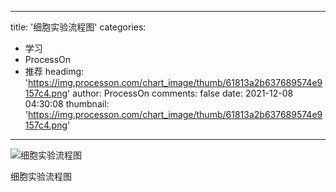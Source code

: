 
---
title: '细胞实验流程图'
categories: 
 - 学习
 - ProcessOn
 - 推荐
headimg: 'https://img.processon.com/chart_image/thumb/61813a2b637689574e9157c4.png'
author: ProcessOn
comments: false
date: 2021-12-08 04:30:08
thumbnail: 'https://img.processon.com/chart_image/thumb/61813a2b637689574e9157c4.png'
---

<div>   
<img class="thumb" alt="细胞实验流程图" src="https://img.processon.com/chart_image/thumb/61813a2b637689574e9157c4.png" referrerpolicy="no-referrer">
<p>细胞实验流程图</p>  
</div>
            